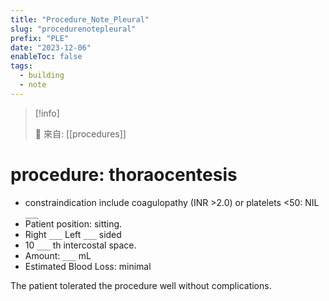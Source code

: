 ```yaml
---
title: "Procedure_Note_Pleural"
slug: "procedurenotepleural"
prefix: "PLE"
date: "2023-12-06"
enableToc: false
tags:
  - building
  - note
---
```


> [!info]
>
> 🌱 來自: [[procedures]]

# procedure: thoraocentesis

- constraindication include coagulopathy (INR >2.0) or platelets <50: NIL `___`
- Patient position: sitting.
- Right `___` Left `___` sided
- 10 `___` th intercostal space.
- Amount: `___` mL
- Estimated Blood Loss: minimal

The patient tolerated the procedure well without complications.

